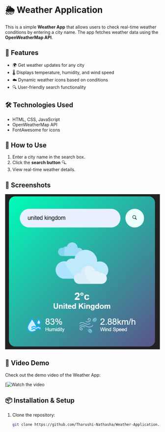 # 🌦 Weather Application

This is a simple **Weather App** that allows users to check real-time weather conditions by entering a city name. The app fetches weather data using the **OpenWeatherMap API**.

## 🚀 Features
- 🌍 Get weather updates for any city
- 🌡 Displays temperature, humidity, and wind speed
- ☁️ Dynamic weather icons based on conditions
- 🔍 User-friendly search functionality

## 🛠️ Technologies Used
- HTML, CSS, JavaScript
- OpenWeatherMap API
- FontAwesome for icons

## 🎯 How to Use
1. Enter a city name in the search box.
2. Click the **search button** 🔍.
3. View real-time weather details.

## 📸 Screenshots
[![Weather App Preview](Images/weather-app-preview.png)](https://github.com/Tharushi-Nathasha/Weather-Application)

## 🎥 Video Demo
Check out the demo video of the Weather App:

[![Watch the video](https://www.linkedin.com/posts/tharushi-nathasha-45b52821b_weather-application-a-real-time-weather-activity-7295668112543096832-Jv5A?utm_source=share&utm_medium=member_desktop&rcm=ACoAADdtxocBgOiH_2O_nlegC9VJIuJx7YO2ga8)

## 📦 Installation & Setup
1. Clone the repository:
   ```bash
   git clone https://github.com/Tharushi-Nathasha/Weather-Application.git
